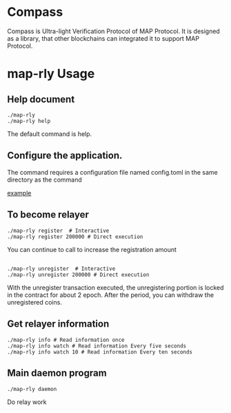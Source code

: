 # Compass
Compass is Ultra-light Verification Protocol of MAP Protocol. It is designed as a library, that other blockchains can integrated it to support MAP Protocol.

# map-rly Usage

##  Help document
```shell
./map-rly 
./map-rly help  
```
<p>The default command is help.</p>

## Configure the application.
<p>The command requires a configuration file named config.toml in the same directory as the command</p>

[example](./example.config.toml)


## To become relayer
```shell
./map-rly register  # Interactive
./map-rly register 200000 # Direct execution
```
<p>You can continue to call to increase the registration amount</p>

## 
```shell
./map-rly unregister  # Interactive
./map-rly unregister 200000 # Direct execution
```
<p>With the unregister transaction executed, the unregistering portion is locked in the contract for about 2 epoch. After the period, you can withdraw the unregistered coins.</p>

##  Get relayer information
```shell
./map-rly info # Read information once
./map-rly info watch # Read information Every five seconds
./map-rly info watch 10 # Read information Every ten seconds
```

## Main daemon program
```shell
./map-rly daemon
```
<p>Do relay work</p>


